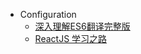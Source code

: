 * Configuration
    * [深入理解ES6翻译完整版](note/深入理解ES6翻译完整版.pdf)
    * [ReactJS 学习之路](note/project-note.md)